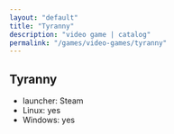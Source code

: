 ```yaml
---
layout: "default"
title: "Tyranny"
description: "video game | catalog"
permalink: "/games/video-games/tyranny"
---
```


## Tyranny

- launcher: Steam
- Linux: yes
- Windows: yes
